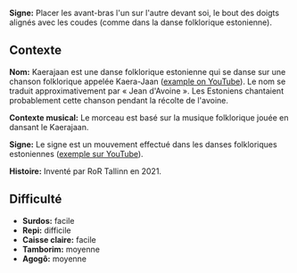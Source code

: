 **Signe:** Placer les avant-bras l'un sur l'autre devant soi, le bout des doigts
alignés avec les coudes (comme dans la danse folklorique estonienne).

## Contexte

**Nom:** Kaerajaan est une danse folklorique estonienne qui se danse sur une
chanson folklorique appelée Kaera-Jaan ([example on
YouTube](https://www.youtube.com/watch?v=5BKoS9CfQPA)). Le nom se traduit
approximativement par « Jean d'Avoine ». Les Estoniens chantaient probablement
cette chanson pendant la récolte de l'avoine.

**Contexte musical:** Le morceau est basé sur la musique folklorique jouée en
dansant le Kaerajaan.

**Signe:** Le signe est un mouvement effectué dans les danses folkloriques
estoniennes ([exemple sur YouTube](https://youtu.be/-udR34x2aTM?t=4)).

**Histoire:** Inventé par RoR Tallinn en 2021.

## Difficulté

* **Surdos:** facile
* **Repi:** difficile
* **Caisse claire:** facile
* **Tamborim:** moyenne
* **Agogô:** moyenne
